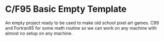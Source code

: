 # C/F95 Basic Empty Template
An empty project ready to be used to make old school pixel art games.
C99 and Fortran95 for some math routine so we can work on any machine with almost no setup on any machine.
